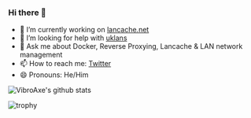### Hi there 👋

<!--
**VibroAxe/VibroAxe** is a ✨ _special_ ✨ repository because its `README.md` (this file) appears on your GitHub profile.

Here are some ideas to get you started:

- 🔭 I’m currently working on ...
- 🌱 I’m currently learning ...
- 👯 I’m looking to collaborate on ...
- 🤔 I’m looking for help with ...
- 💬 Ask me about ...
- 📫 How to reach me: ...
- 😄 Pronouns: ...
- ⚡ Fun fact: ...
-->

- 🔭 I’m currently working on [lancache.net](https://github.com/lancachenet)
- 🤔 I’m looking for help with [uklans](https://github.com/uklans)
- 💬 Ask me about Docker, Reverse Proxying, Lancache & LAN network management
- 📫 How to reach me: [Twitter](https://twitter.com/vibroaxe)
- 😄 Pronouns: He/Him

![VibroAxe's github stats](https://github-readme-stats.vercel.app/api?username=vibroaxe&show_icons=true&theme=light)

![trophy](https://github-profile-trophy.vercel.app/?username=vibroaxe&column=3&margin-w=15&margin-h=15)


